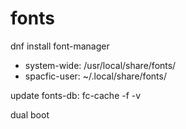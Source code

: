 fonts
=====

dnf install font-manager


- system-wide: /usr/local/share/fonts/
- spacfic-user: ~/.local/share/fonts/


update fonts-db: fc-cache -f -v



dual boot
